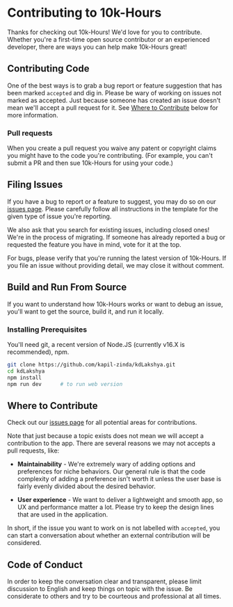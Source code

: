 # Contributing to 10k-Hours

Thanks for checking out 10k-Hours! We'd love for you to contribute. Whether you're a first-time open source contributor or an experienced developer, there are ways you can help make 10k-Hours great!

## Contributing Code

One of the best ways is to grab a bug report or feature suggestion that has been marked `accepted` and dig in. Please be wary of working on issues not marked as accepted. Just because someone has created an issue doesn't mean we'll accept a pull request for it. See [Where to Contribute](#where-to-contribute) below for more information.

### Pull requests

When you create a pull request you waive any patent or copyright claims you might have to the code you're contributing. (For example, you can't submit a PR and then sue 10k-Hours for using your code.)

## Filing Issues

If you have a bug to report or a feature to suggest, you may do so on our [issues page](https://github.com/kapil-zinda/kdLakshya/issues). Please carefully follow all instructions in the template for the given type of issue you're reporting.

We also ask that you search for existing issues, including closed ones! We're in the process of migrating. If someone has already reported a bug or requested the feature you have in mind, vote for it at the top.

For bugs, please verify that you're running the latest version of 10k-Hours. If you file an issue without providing detail, we may close it without comment.

## Build and Run From Source

If you want to understand how 10k-Hours works or want to debug an issue, you'll want to get the source, build it, and run it locally.

### Installing Prerequisites

You'll need git, a recent version of Node.JS (currently v16.X is recommended), npm.

```bash
git clone https://github.com/kapil-zinda/kdLakshya.git
cd kdLakshya
npm install
npm run dev      # to run web version
```

## Where to Contribute

Check out our [issues page](https://github.com/kapil-zinda/kdLakshya/issues) for all potential areas for contributions.

Note that just because a topic exists does not mean we will accept a contribution to the app. There are several reasons we may not accepts a pull requests, like:

- **Maintainability** - We're extremely wary of adding options and preferences for niche behaviors. Our general rule is that the code complexity of adding a preference isn't worth it unless the user base is fairly evenly divided about the desired behavior.

- **User experience** - We want to deliver a lightweight and smooth app, so UX and performance matter a lot. Please try to keep the design lines that are used in the application.

In short, if the issue you want to work on is not labelled with `accepted`, you can start a conversation about whether an external contribution will be considered.

## Code of Conduct

In order to keep the conversation clear and transparent, please limit discussion to English and keep things on topic with the issue. Be considerate to others and try to be courteous and professional at all times.
